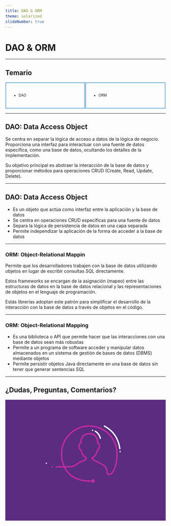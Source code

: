 ```yaml
---
title: DAO & ORM
theme: solarized
slideNumber: true
---
```


# DAO & ORM

<style>
	.p-12 {
		font-size: 0.6em;
	}

.grid-container2 {
    display: grid;
    grid-template-columns: auto auto;
    font-size: 0.8em;
    text-align: left !important;
}

.grid-item {
    border: 3px solid rgba(121, 177, 217, 0.8);
    padding: 20px;
    text-align: left !important;
}
</style>

---

## Temario

<div class="grid-container2">
<div class="grid-item">

- DAO

</div>
<div class="grid-item">

- ORM

</div></div>

---

## DAO: Data Access Object

Se centra en separar la lógica de acceso a datos de la lógica de negocio. Proporciona una interfaz para interactuar con 
una fuente de datos específica, como una base de datos, ocultando los detalles de la implementación. 

Su objetivo principal es abstraer la interacción de la base de datos y proporcionar métodos para operaciones CRUD 
(Create, Read, Update, Delete).

<!-- https://leanmind.es/es/blog/comprendiendo-las-diferencias-entre-dao-repository-active-record/ -->
<!-- https://levelup.gitconnected.com/understanding-abstraction-levels-in-database-interactions-dal-dao-raw-queries-query-builder-4819d607b0d6 -->
<!-- https://www.youtube.com/watch?v=Knjw5_DshK8 -->

---

## DAO: Data Access Object

- Es un objeto que actúa como interfaz entre la aplicación y la base de datos
- Se centra en operaciones CRUD específicas para una fuente de datos
- Separa la lógica de persistencia de datos en una capa separada
- Permite independizar la aplicación de la forma de acceder a la base de datos

---

### ORM: Object-Relational Mappin

Permite que los desarrolladores trabajen con la base de datos utilizando objetos en lugar de escribir consultas SQL 
directamente. 

Estos frameworks se encargan de la asignación (mapeo) entre las estructuras de datos en la base de datos relacional y 
las representaciones de objetos en el lenguaje de programación.

Estás librerías adoptan este patrón para simplificar el desarrollo de la interacción con la base de datos a través de objetos en el código.

---

### ORM: Object-Relational Mapping

- Es una biblioteca o API que permite hacer que las interacciones con una base de datos sean más robustas 
- Permite a un programa de software acceder y manipular datos almacenados en un sistema de gestión de bases de datos (DBMS) mediante objetos
- Permite persistir objetos Java directamente en una base de datos sin tener que generar sentencias SQL

---

## ¿Dudas, Preguntas, Comentarios?

![Preguntas](images/pregunta.gif)
